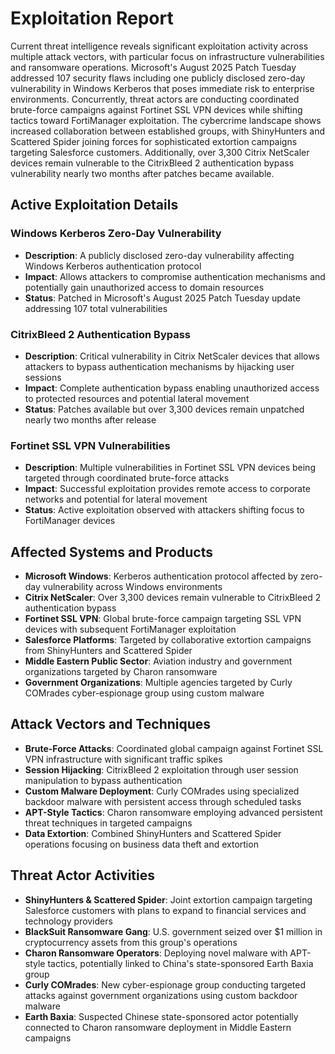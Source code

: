 # Exploitation Report

Current threat intelligence reveals significant exploitation activity across multiple attack vectors, with particular focus on infrastructure vulnerabilities and ransomware operations. Microsoft's August 2025 Patch Tuesday addressed 107 security flaws including one publicly disclosed zero-day vulnerability in Windows Kerberos that poses immediate risk to enterprise environments. Concurrently, threat actors are conducting coordinated brute-force campaigns against Fortinet SSL VPN devices while shifting tactics toward FortiManager exploitation. The cybercrime landscape shows increased collaboration between established groups, with ShinyHunters and Scattered Spider joining forces for sophisticated extortion campaigns targeting Salesforce customers. Additionally, over 3,300 Citrix NetScaler devices remain vulnerable to the CitrixBleed 2 authentication bypass vulnerability nearly two months after patches became available.

## Active Exploitation Details

### Windows Kerberos Zero-Day Vulnerability
- **Description**: A publicly disclosed zero-day vulnerability affecting Windows Kerberos authentication protocol
- **Impact**: Allows attackers to compromise authentication mechanisms and potentially gain unauthorized access to domain resources
- **Status**: Patched in Microsoft's August 2025 Patch Tuesday update addressing 107 total vulnerabilities

### CitrixBleed 2 Authentication Bypass
- **Description**: Critical vulnerability in Citrix NetScaler devices that allows attackers to bypass authentication mechanisms by hijacking user sessions
- **Impact**: Complete authentication bypass enabling unauthorized access to protected resources and potential lateral movement
- **Status**: Patches available but over 3,300 devices remain unpatched nearly two months after release

### Fortinet SSL VPN Vulnerabilities
- **Description**: Multiple vulnerabilities in Fortinet SSL VPN devices being targeted through coordinated brute-force attacks
- **Impact**: Successful exploitation provides remote access to corporate networks and potential for lateral movement
- **Status**: Active exploitation observed with attackers shifting focus to FortiManager devices

## Affected Systems and Products

- **Microsoft Windows**: Kerberos authentication protocol affected by zero-day vulnerability across Windows environments
- **Citrix NetScaler**: Over 3,300 devices remain vulnerable to CitrixBleed 2 authentication bypass
- **Fortinet SSL VPN**: Global brute-force campaign targeting SSL VPN devices with subsequent FortiManager exploitation
- **Salesforce Platforms**: Targeted by collaborative extortion campaigns from ShinyHunters and Scattered Spider
- **Middle Eastern Public Sector**: Aviation industry and government organizations targeted by Charon ransomware
- **Government Organizations**: Multiple agencies targeted by Curly COMrades cyber-espionage group using custom malware

## Attack Vectors and Techniques

- **Brute-Force Attacks**: Coordinated global campaign against Fortinet SSL VPN infrastructure with significant traffic spikes
- **Session Hijacking**: CitrixBleed 2 exploitation through user session manipulation to bypass authentication
- **Custom Malware Deployment**: Curly COMrades using specialized backdoor malware with persistent access through scheduled tasks
- **APT-Style Tactics**: Charon ransomware employing advanced persistent threat techniques in targeted campaigns
- **Data Extortion**: Combined ShinyHunters and Scattered Spider operations focusing on business data theft and extortion

## Threat Actor Activities

- **ShinyHunters & Scattered Spider**: Joint extortion campaign targeting Salesforce customers with plans to expand to financial services and technology providers
- **BlackSuit Ransomware Gang**: U.S. government seized over $1 million in cryptocurrency assets from this group's operations
- **Charon Ransomware Operators**: Deploying novel malware with APT-style tactics, potentially linked to China's state-sponsored Earth Baxia group
- **Curly COMrades**: New cyber-espionage group conducting targeted attacks against government organizations using custom backdoor malware
- **Earth Baxia**: Suspected Chinese state-sponsored actor potentially connected to Charon ransomware deployment in Middle Eastern campaigns